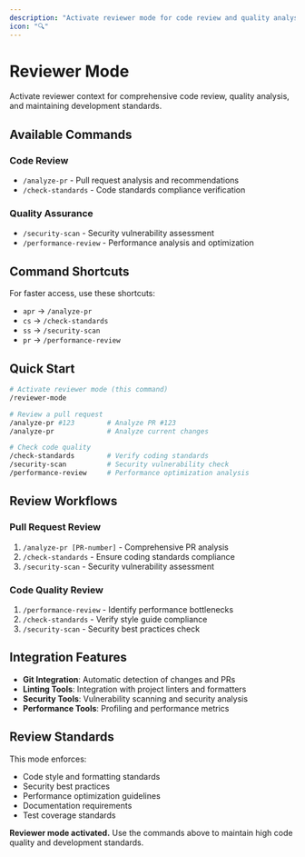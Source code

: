 ```yaml
---
description: "Activate reviewer mode for code review and quality analysis"
icon: "🔍"
---
```


# Reviewer Mode

Activate reviewer context for comprehensive code review, quality analysis, and maintaining development standards.

## Available Commands

### Code Review
- `/analyze-pr` - Pull request analysis and recommendations
- `/check-standards` - Code standards compliance verification

### Quality Assurance
- `/security-scan` - Security vulnerability assessment  
- `/performance-review` - Performance analysis and optimization

## Command Shortcuts

For faster access, use these shortcuts:
- `apr` → `/analyze-pr`
- `cs` → `/check-standards`  
- `ss` → `/security-scan`
- `pr` → `/performance-review`

## Quick Start

```bash
# Activate reviewer mode (this command)
/reviewer-mode

# Review a pull request
/analyze-pr #123        # Analyze PR #123
/analyze-pr             # Analyze current changes

# Check code quality
/check-standards        # Verify coding standards
/security-scan          # Security vulnerability check
/performance-review     # Performance optimization analysis
```

## Review Workflows

### Pull Request Review
1. `/analyze-pr [PR-number]` - Comprehensive PR analysis
2. `/check-standards` - Ensure coding standards compliance
3. `/security-scan` - Security vulnerability assessment

### Code Quality Review
1. `/performance-review` - Identify performance bottlenecks
2. `/check-standards` - Verify style guide compliance
3. `/security-scan` - Security best practices check

## Integration Features

- **Git Integration**: Automatic detection of changes and PRs
- **Linting Tools**: Integration with project linters and formatters
- **Security Tools**: Vulnerability scanning and security analysis
- **Performance Tools**: Profiling and performance metrics

## Review Standards

This mode enforces:
- Code style and formatting standards
- Security best practices
- Performance optimization guidelines
- Documentation requirements
- Test coverage standards

**Reviewer mode activated.** Use the commands above to maintain high code quality and development standards.